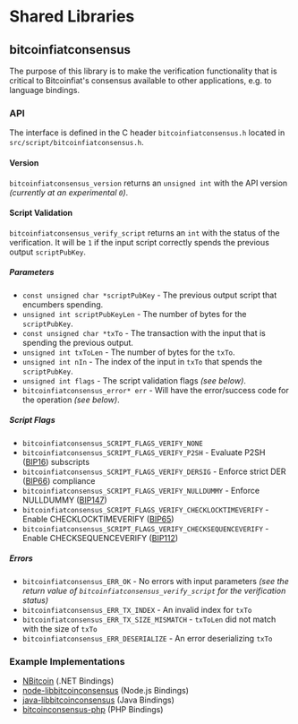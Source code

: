 Shared Libraries
================

## bitcoinfiatconsensus

The purpose of this library is to make the verification functionality that is critical to Bitcoinfiat's consensus available to other applications, e.g. to language bindings.

### API

The interface is defined in the C header `bitcoinfiatconsensus.h` located in  `src/script/bitcoinfiatconsensus.h`.

#### Version

`bitcoinfiatconsensus_version` returns an `unsigned int` with the API version *(currently at an experimental `0`)*.

#### Script Validation

`bitcoinfiatconsensus_verify_script` returns an `int` with the status of the verification. It will be `1` if the input script correctly spends the previous output `scriptPubKey`.

##### Parameters
- `const unsigned char *scriptPubKey` - The previous output script that encumbers spending.
- `unsigned int scriptPubKeyLen` - The number of bytes for the `scriptPubKey`.
- `const unsigned char *txTo` - The transaction with the input that is spending the previous output.
- `unsigned int txToLen` - The number of bytes for the `txTo`.
- `unsigned int nIn` - The index of the input in `txTo` that spends the `scriptPubKey`.
- `unsigned int flags` - The script validation flags *(see below)*.
- `bitcoinfiatconsensus_error* err` - Will have the error/success code for the operation *(see below)*.

##### Script Flags
- `bitcoinfiatconsensus_SCRIPT_FLAGS_VERIFY_NONE`
- `bitcoinfiatconsensus_SCRIPT_FLAGS_VERIFY_P2SH` - Evaluate P2SH ([BIP16](https://github.com/bitcoin/bips/blob/master/bip-0016.mediawiki)) subscripts
- `bitcoinfiatconsensus_SCRIPT_FLAGS_VERIFY_DERSIG` - Enforce strict DER ([BIP66](https://github.com/bitcoin/bips/blob/master/bip-0066.mediawiki)) compliance
- `bitcoinfiatconsensus_SCRIPT_FLAGS_VERIFY_NULLDUMMY` - Enforce NULLDUMMY ([BIP147](https://github.com/bitcoin/bips/blob/master/bip-0147.mediawiki))
- `bitcoinfiatconsensus_SCRIPT_FLAGS_VERIFY_CHECKLOCKTIMEVERIFY` - Enable CHECKLOCKTIMEVERIFY ([BIP65](https://github.com/bitcoin/bips/blob/master/bip-0065.mediawiki))
- `bitcoinfiatconsensus_SCRIPT_FLAGS_VERIFY_CHECKSEQUENCEVERIFY` - Enable CHECKSEQUENCEVERIFY ([BIP112](https://github.com/bitcoin/bips/blob/master/bip-0112.mediawiki))

##### Errors
- `bitcoinfiatconsensus_ERR_OK` - No errors with input parameters *(see the return value of `bitcoinfiatconsensus_verify_script` for the verification status)*
- `bitcoinfiatconsensus_ERR_TX_INDEX` - An invalid index for `txTo`
- `bitcoinfiatconsensus_ERR_TX_SIZE_MISMATCH` - `txToLen` did not match with the size of `txTo`
- `bitcoinfiatconsensus_ERR_DESERIALIZE` - An error deserializing `txTo`

### Example Implementations
- [NBitcoin](https://github.com/NicolasDorier/NBitcoin/blob/master/NBitcoin/Script.cs#L814) (.NET Bindings)
- [node-libbitcoinconsensus](https://github.com/bitpay/node-libbitcoinconsensus) (Node.js Bindings)
- [java-libbitcoinconsensus](https://github.com/dexX7/java-libbitcoinconsensus) (Java Bindings)
- [bitcoinconsensus-php](https://github.com/Bit-Wasp/bitcoinconsensus-php) (PHP Bindings)
